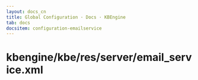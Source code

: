 ```yaml
---
layout: docs_cn
title: Global Configuration · Docs · KBEngine
tab: docs
docsitem: configuration-emailservice
---
```


kbengine/kbe/res/server/email_service.xml
===================

